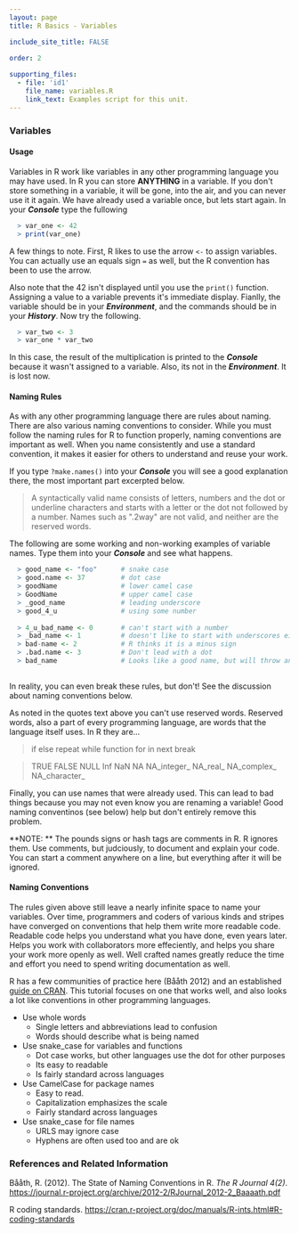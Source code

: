 ```yaml
---
layout: page
title: R Basics - Variables

include_site_title: FALSE

order: 2
    
supporting_files:
  - file: 'id1'
    file_name: variables.R
    link_text: Examples script for this unit.
---
```



### Variables

#### Usage

Variables in R work like variables in any other programming language you may 
have used. In R you can store **ANYTHING** in a variable. If you don't store
something in a variable, it will be gone, into the air, and you can never
use it it again. We have already used a variable once, but lets start again.
In your **_Console_** type the fullowing

```r
  > var_one <- 42
  > print(var_one)
```

A few things to note. First, R likes to use the arrow `<-` to assign variables.
You can actually use an equals sign `=` as well, but the R convention has 
been to use the arrow.

Also note that the 42 isn't displayed until you use the `print()` function. 
Assigning a value to a variable prevents it's immediate display. Fianlly,
the variable should be in your **_Environment_**, and the commands should be in your
**_History_**. Now try the following. 

```r
  > var_two <- 3
  > var_one * var_two
```

In this case, the result of the multiplication is printed to the **_Console_** 
because it wasn't assigned to a variable. Also, its not in the **_Environment_**.
It is lost now.

#### Naming Rules

As with any other programming language there are rules about naming.
There are also various naming conventions to consider. While you must follow
the naming rules for R to function properly, naming conventions are important as
well. When you name consistently and use a standard convention, it makes it
easier for others to understand and reuse your work.

If you type `?make.names()` into your **_Console_**  you will see a good 
explanation there, the most important part excerpted below.

> A syntactically valid name consists of letters, numbers and the dot or 
> underline characters and starts with a letter or the dot not followed by a 
> number. Names such as ".2way" are not valid, and neither are the reserved words.

The following are some working and non-working examples of variable names. 
Type them into your **_Console_** and see what happens.

```r
  > good_name <- "foo"      # snake case
  > good.name <- 37         # dot case
  > goodName                # lower camel case
  > GoodName                # upper camel case
  > _good_name              # leading underscore
  > good_4_u                # using some number
  
  > 4_u_bad_name <- 0       # can't start with a number
  > _bad_name <- 1          # doesn't like to start with underscores either
  > bad-name <- 2           # R thinks it is a minus sign
  > .bad.name <- 3          # Don't lead with a dot
  > bad_name                # Looks like a good name, but will throw an error unless you assign a value to it.
  
```
  
In reality, you can even break these rules, but don't! See the discussion 
about naming conventions below.

As noted in the quotes text above you can't use reserved words. Reserved words,
also a part of every programming language, are words that the language itself
uses. In R they are...

> if else repeat while function for in next break

> TRUE FALSE NULL Inf NaN NA NA_integer_ NA_real_ NA_complex_ NA_character_

Finally, you can use names that were already used. This can lead to bad things
because you may not even know you are renaming a variable! Good naming 
conventinos (see below) help but don't entirely remove this problem.

**NOTE: ** The pounds signs or hash tags are comments in R. R ignores them. 
Use comments, but judciously, to document and explain your code. You can 
start a comment anywhere on a line, but everything after it will be ignored.

#### Naming Conventions

The rules given above still leave a nearly infinite space to name your variables.
Over time, programmers and coders of various kinds and stripes have converged 
on conventions that help them write more readable code. Readable code helps
you understand what you have done, even years later. Helps you work with 
collaborators more effeciently, and helps you share your work more openly as well.
Well crafted names greatly reduce the time and effort you need to spend writing
documentation as well.

R has a few communities of practice here (Bååth 2012) and an established 
[guide on CRAN](https://cran.r-project.org/doc/manuals/R-ints.html#R-coding-standards). 
This tutorial focuses on one that works well, and also looks a lot like 
conventions in other programming languages. 

* Use whole words
  * Single letters and abbreviations lead to confusion
  * Words should describe what is being named
* Use snake_case for variables and functions
  * Dot case works, but other languages use the dot for other purposes
  * Its easy to readable
  * Is fairly standard across languages
* Use CamelCase for package names
  * Easy to read. 
  * Capitalization emphasizes the scale
  * Fairly standard across languages
* Use snake_case for file names
  * URLS may ignore case
  * Hyphens are often used too and are ok

### References and Related Information

Bååth, R. (2012). The State of Naming Conventions in R. _The R Journal 4(2)_. <https://journal.r-project.org/archive/2012-2/RJournal_2012-2_Baaaath.pdf>


R coding standards. <https://cran.r-project.org/doc/manuals/R-ints.html#R-coding-standards>







